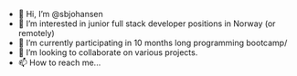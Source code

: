 - 👋 Hi, I’m @sbjohansen
- 👀 I’m interested in junior full stack developer positions in Norway (or remotely)
- 🌱 I’m currently participating in 10 months long programming bootcamp/
- 💞️ I’m looking to collaborate on various projects.
- 📫 How to reach me... 

<!---
sbjohansen/sbjohansen is a ✨ special ✨ repository because its `README.md` (this file) appears on your GitHub profile.
You can click the Preview link to take a look at your changes.
--->
